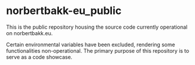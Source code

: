 # norbertbakk-eu_public
This is the public repository housing the source code currently operational on norbertbakk.eu.

Certain environmental variables have been excluded, rendering some functionalities non-operational. The primary purpose of this repository is to serve as a code showcase.